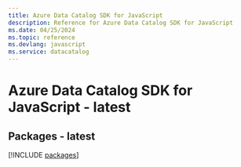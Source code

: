 ```yaml
---
title: Azure Data Catalog SDK for JavaScript
description: Reference for Azure Data Catalog SDK for JavaScript
ms.date: 04/25/2024
ms.topic: reference
ms.devlang: javascript
ms.service: datacatalog
---
```

# Azure Data Catalog SDK for JavaScript - latest
## Packages - latest
[!INCLUDE [packages](data-catalog-index.md)]